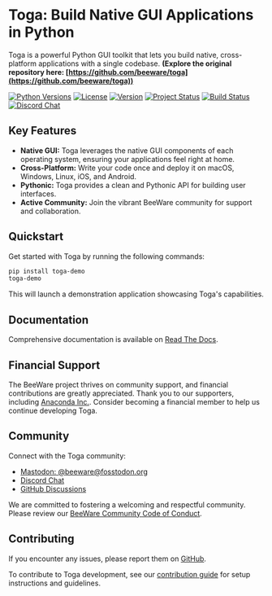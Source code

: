 # Toga: Build Native GUI Applications in Python

Toga is a powerful Python GUI toolkit that lets you build native, cross-platform applications with a single codebase.  **(Explore the original repository here: [https://github.com/beeware/toga](https://github.com/beeware/toga))**

[![Python Versions](https://img.shields.io/pypi/pyversions/toga.svg)](https://pypi.python.org/pypi/toga)
[![License](https://img.shields.io/pypi/l/toga.svg)](https://github.com/beeware/toga/blob/main/LICENSE)
[![Version](https://img.shields.io/pypi/v/toga.svg)](https://pypi.python.org/pypi/toga)
[![Project Status](https://img.shields.io/pypi/status/toga.svg)](https://pypi.python.org/pypi/toga)
[![Build Status](https://github.com/beeware/toga/workflows/CI/badge.svg?branch=main)](https://github.com/beeware/toga/actions)
[![Discord Chat](https://img.shields.io/discord/836455665257021440?label=Discord%20Chat&logo=discord&style=plastic)](https://beeware.org/bee/chat/)

## Key Features

*   **Native GUI:** Toga leverages the native GUI components of each operating system, ensuring your applications feel right at home.
*   **Cross-Platform:** Write your code once and deploy it on macOS, Windows, Linux, iOS, and Android.
*   **Pythonic:** Toga provides a clean and Pythonic API for building user interfaces.
*   **Active Community:** Join the vibrant BeeWare community for support and collaboration.

## Quickstart

Get started with Toga by running the following commands:

```bash
pip install toga-demo
toga-demo
```

This will launch a demonstration application showcasing Toga's capabilities.

## Documentation

Comprehensive documentation is available on [Read The Docs](https://toga.readthedocs.io).

## Financial Support

The BeeWare project thrives on community support, and financial contributions are greatly appreciated.  Thank you to our supporters, including [Anaconda Inc.](https://anaconda.com/).  Consider becoming a financial member to help us continue developing Toga.

## Community

Connect with the Toga community:

*   [Mastodon: @beeware@fosstodon.org](https://fosstodon.org/@beeware)
*   [Discord Chat](https://beeware.org/bee/chat/)
*   [GitHub Discussions](https://github.com/beeware/toga/discussions)

We are committed to fostering a welcoming and respectful community.  Please review our [BeeWare Community Code of Conduct](https://beeware.org/community/behavior/).

## Contributing

If you encounter any issues, please report them on [GitHub](https://github.com/beeware/toga/issues).

To contribute to Toga development, see our [contribution guide](https://toga.readthedocs.io/en/latest/how-to/contribute/index.html) for setup instructions and guidelines.